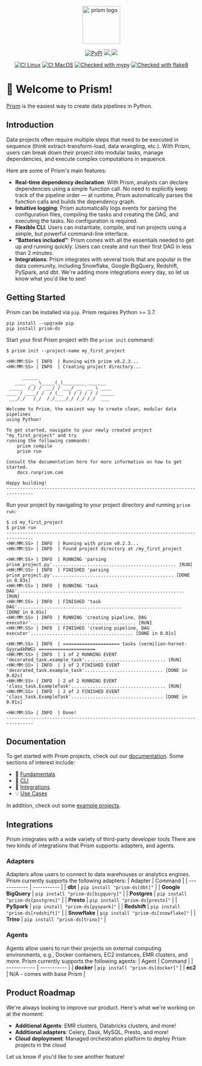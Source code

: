 <p align="center">
  <img src="https://github.com/runprism/prism/raw/main/.github/Logo.png" alt="prism logo" height="100"/>
</p>
<p align="center">
    <a href="https://pypi.python.org/pypi/prism-ds/" alt="PyPI version">
        <img alt="PyPI" src="https://img.shields.io/pypi/v/prism-ds?color=2081c1&labelColor=090422"></a>
    <a href="https://pepy.tech/badge/prism-ds/" alt="Downloads">
        <img src="https://static.pepy.tech/personalized-badge/prism-ds?period=total&units=international_system&left_color=black&right_color=blue&left_text=Downloads"/>
    </a>
    <a href="https://python.org" alt="Python version">
        <img src="https://img.shields.io/badge/python-3.8%20%7C%203.9%20%7C%203.10%20%7C%203.11-blue?labelColor=black"/>
    </a>
</p>
<div align="center">

[![CI Linux](https://github.com/runprism/prism/actions/workflows/ci-linux.yml/badge.svg)](https://github.com/runprism/prism/actions/workflows/ci-linux.yml)
[![CI MacOS](https://github.com/runprism/prism/actions/workflows/ci-macos.yml/badge.svg)](https://github.com/runprism/prism/actions/workflows/ci-macos.yml)
[![Checked with mypy](http://www.mypy-lang.org/static/mypy_badge.svg)](http://mypy-lang.org/)
[![Checked with flake8](https://img.shields.io/badge/flake8-checked-blueviolet)](https://flake8.pycqa.org/en/latest/)


</div>

# :wave: Welcome to Prism!
[Prism](https://www.runprism.com/) is the easiest way to create data pipelines in Python.

## Introduction
Data projects often require multiple steps that need to be executed in sequence (think extract-transform-load, data wrangling, etc.). With Prism, users can break down their project into modular tasks, manage dependencies, and execute complex computations in sequence.

Here are some of Prism's main features:
- **Real-time dependency declaration**: With Prism, analysts can declare dependencies using a simple function call. No need to explicitly keep track of the pipeline order — at runtime, Prism automatically parses the function calls and builds the dependency graph.
- **Intuitive logging**: Prism automatically logs events for parsing the configuration files, compiling the tasks and creating the DAG, and executing the tasks. No configuration is required.
- **Flexible CLI**: Users can instantiate, compile, and run projects using a simple, but powerful command-line interface.
- **“Batteries included”**: Prism comes with all the essentials needed to get up and running quickly. Users can create and run their first DAG in less than 2 minutes. 
- **Integrations**: Prism integrates with several tools that are popular in the data community, including Snowflake, Google BigQuery, Redshift, PySpark, and dbt. We're adding more integrations every day, so let us know what you'd like to see!


## Getting Started

Prism can be installed via ```pip```. Prism requires Python >= 3.7.

```
pip install --upgrade pip
pip install prism-ds
```

Start your first Prism project with the `prism init` command:
```
$ prism init --project-name my_first_project

<HH:MM:SS> | INFO  | Running with prism v0.2.3...
<HH:MM:SS> | INFO  | Creating project directory...
 
      ______
   ____  __ \_____(_)________ _______
 _____  /_/ / ___/ / ___/ __ `__ \ ____
____ / ____/ /  / (__  ) / / / / / _____
 ___/_/   /_/  /_/____/_/ /_/ /_/  ___

Welcome to Prism, the easiest way to create clean, modular data pipelines
using Python!

To get started, navigate to your newly created project "my_first_project" and try
running the following commands:
    prism compile
    prism run

Consult the documentation here for more information on how to get started.
    docs.runprism.com

Happy building!
--------------------------------------------------------------------------------
```

Run your project by navigating to your project directory and running `prism run`:
```
$ cd my_first_project
$ prism run
--------------------------------------------------------------------------------
<HH:MM:SS> | INFO  | Running with prism v0.2.3...
<HH:MM:SS> | INFO  | Found project directory at /my_first_project
 
<HH:MM:SS> | INFO  | RUNNING 'parsing prism_project.py'.............................................. [RUN]
<HH:MM:SS> | INFO  | FINISHED 'parsing prism_project.py'............................................. [DONE in 0.03s]
<HH:MM:SS> | INFO  | RUNNING 'task DAG'.............................................................. [RUN]
<HH:MM:SS> | INFO  | FINISHED 'task DAG'............................................................. [DONE in 0.01s]
<HH:MM:SS> | INFO  | RUNNING 'creating pipeline, DAG executor'....................................... [RUN]
<HH:MM:SS> | INFO  | FINISHED 'creating pipeline, DAG executor'...................................... [DONE in 0.01s]
 
<HH:MM:SS> | INFO  | ===================== tasks (vermilion-hornet-Gyycw4kRWG) =====================
<HH:MM:SS> | INFO  | 1 of 2 RUNNING EVENT 'decorated_task.example_task'.............................. [RUN]
<HH:MM:SS> | INFO  | 1 of 2 FINISHED EVENT 'decorated_task.example_task'............................. [DONE in 0.02s]
<HH:MM:SS> | INFO  | 2 of 2 RUNNING EVENT 'class_task.ExampleTask'................................... [RUN]
<HH:MM:SS> | INFO  | 2 of 2 FINISHED EVENT 'class_task.ExampleTask'.................................. [DONE in 0.01s]
 
<HH:MM:SS> | INFO  | Done!
--------------------------------------------------------------------------------
```

## Documentation
To get started with Prism projects, check out our [documentation](https://docs.runprism.com). Some sections of interest include:

- :key: [Fundamentals](https://docs.runprism.com/fundamentals)
- :seedling: [CLI](https://docs.runprism.com/cli)
- :electric_plug: [Integrations](https://docs.runprism.com/integrations)
- :bulb: [Use Cases](https://docs.runprism.com/use-cases)

In addition, check out some [example projects](https://github.com/runprism/prism_examples).


## Integrations
Prism integrates with a wide variety of third-party developer tools There are two kinds of integrations that Prism supports: adapters, and agents.

### Adapters
Adapters allow users to connect to data warehouses or analytics engines. Prism currently supports the following adapters:
| Adapter      | Command |
| ------------ | ----------- |
| **dbt** | ```pip install "prism-ds[dbt]"``` |
| **Google BigQuery** | ```pip install "prism-ds[bigquery]"``` |
| **Postgres** | ```pip install "prism-ds[postgres]"``` |
| **Presto** | ```pip install "prism-ds[presto]"``` |
| **PySpark** | ```pip install "prism-ds[pyspark]"``` |
| **Redshift** | ```pip install "prism-ds[redshift]"``` |
| **Snowflake** | ```pip install "prism-ds[snowflake]"``` |
| **Trino** | ```pip install "prism-ds[trino]"``` |

### Agents
Agents allow users to run their projects on external computing environments, e.g., Docker containers, EC2 instances, EMR clusters, and more. Prism currently supports the following agents:
| Agent      | Command |
| ------------ | ----------- |
| **docker** | ```pip install "prism-ds[docker]"``` |
| **ec2** | N/A - comes with base Prism |


## Product Roadmap

We're always looking to improve our product. Here's what we're working on at the moment:

- **Additional Agents**: EMR clusters, Databricks clusters, and more!
- **Additional adapters**: Celery, Dask, MySQL, Presto, and more!
- **Cloud deployment**: Managed orchestration platform to deploy Prism projects in the cloud

Let us know if you'd like to see another feature!